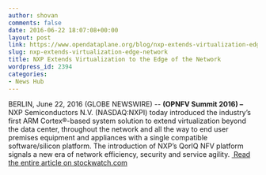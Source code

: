 ```yaml
---
author: shovan
comments: false
date: 2016-06-22 18:07:08+00:00
layout: post
link: https://www.opendataplane.org/blog/nxp-extends-virtualization-edge-network/
slug: nxp-extends-virtualization-edge-network
title: NXP Extends Virtualization to the Edge of the Network
wordpress_id: 2394
categories:
- News Hub
---
```


BERLIN, June 22, 2016 (GLOBE NEWSWIRE) -- **(OPNFV Summit 2016) –** NXP Semiconductors N.V. (NASDAQ:NXPI) today introduced the industry’s first ARM Cortex®-based system solution to extend virtualization beyond the data center, throughout the network and all the way to end user premises equipment and appliances with a single compatible software/silicon platform. The introduction of NXP’s QorIQ NFV platform signals a new era of network efficiency, security and service agility. [ Read the entire article on stockwatch.com](http://www.stockwatch.com/blog/Item.aspx?bid=U-z6353003-U:NXPI-20160622)
